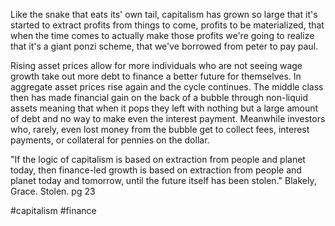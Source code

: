 Like the snake that eats its' own tail, capitalism has grown so large that it's started to extract profits from things to come, profits to be materialized, that when the time comes to actually make those profits we're going to realize that it's a giant ponzi scheme, that we've borrowed from peter to pay paul.  

Rising asset prices allow for more individuals who are not seeing wage growth take out more debt to finance a better future for themselves.  In aggregate asset prices rise again and the cycle continues.  The middle class then has made financial gain on the back of a bubble through non-liquid assets meaning that when it pops they left with nothing but a large amount of debt and no way to make even the interest payment.  Meanwhile investors who, rarely, even lost money from the bubble get to collect fees, interest payments, or collateral for pennies on the dollar.

"If the logic of capitalism is based on extraction from people and planet today, then finance-led growth is based on extraction from people and planet today and tomorrow, until the future itself has been stolen."
Blakely, Grace.  Stolen. pg 23

#capitalism #finance 
